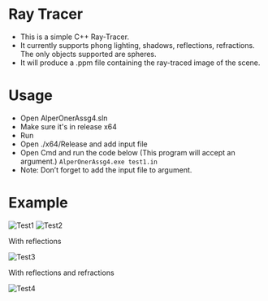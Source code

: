 # Ray Tracer

- This is a simple C++ Ray-Tracer.
- It currently supports phong lighting, shadows, reflections, refractions. The only objects supported are spheres.
- It will produce a .ppm file containing the ray-traced image of the scene.


# Usage
- Open AlperOnerAssg4.sln
- Make sure it's in release x64
- Run
- Open ./x64/Release and add input file
- Open Cmd and run the code below (This program will accept an argument.) 
    `AlperOnerAssg4.exe test1.in`
- Note: Don’t forget to add the input file to argument.

# Example
![Test1](https://user-images.githubusercontent.com/36198409/77949856-4f743000-72d0-11ea-9720-0d19ddadcf21.PNG)
![Test2](https://user-images.githubusercontent.com/36198409/77949912-6ca8fe80-72d0-11ea-8ed8-d5a3f307857e.png)

With reflections

![Test3](https://user-images.githubusercontent.com/36198409/77949963-864a4600-72d0-11ea-8771-8f0730e0da8e.png)

With reflections and refractions

![Test4](https://user-images.githubusercontent.com/36198409/77950010-93ffcb80-72d0-11ea-8f40-9f4b710c0021.png)
